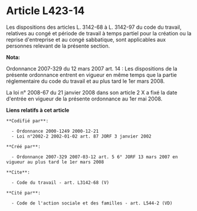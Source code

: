 # Article L423-14

Les dispositions des articles L. 3142-68 à L. 3142-97 du code du travail, relatives au congé et période de travail à temps
partiel pour la création ou la reprise d'entreprise et au congé sabbatique, sont applicables aux personnes relevant de la
présente section.

**Nota:**

Ordonnance 2007-329 du 12 mars 2007 art. 14 : Les dispositions de la présente ordonnance entrent en vigueur en même temps que
la partie réglementaire du code du travail et au plus tard le 1er mars 2008. 

La loi n° 2008-67 du 21 janvier 2008 dans son article 2 X a fixé la date d'entrée en vigueur de la présente ordonnance au 1er
mai 2008.

**Liens relatifs à cet article**

	**Codifié par**:

	  - Ordonnance 2000-1249 2000-12-21
	  - Loi n°2002-2 2002-01-02 art. 87 JORF 3 janvier 2002

	**Créé par**:

	  - Ordonnance 2007-329 2007-03-12 art. 5 6° JORF 13 mars 2007 en vigueur au plus tard le 1er mars 2008

	**Cite**:

	  - Code du travail - art. L3142-68 (V)

	**Cité par**:

	  - Code de l'action sociale et des familles - art. L544-2 (VD)
